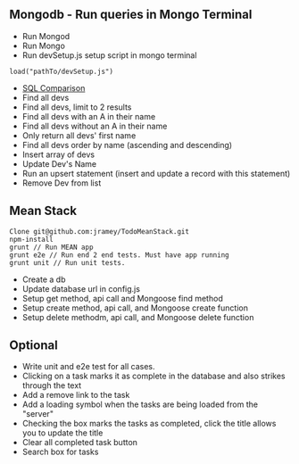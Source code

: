Mongodb - Run queries in Mongo Terminal
--------------------------
* Run Mongod
* Run Mongo
* Run devSetup.js setup script in mongo terminal
```
load("pathTo/devSetup.js")
```
* [SQL Comparison](http://docs.mongodb.org/manual/reference/sql-comparison/)
* Find all devs
* Find all devs, limit to 2 results
* Find all devs with an A in their name
* Find all devs without an A in their name
* Only return all devs' first name
* Find all devs order by name (ascending and descending)
* Insert array of devs
* Update Dev's Name
* Run an upsert statement (insert and update a record with this statement)
* Remove Dev from list

 Mean Stack
-------------------------
```
Clone git@github.com:jramey/TodoMeanStack.git
npm-install
grunt // Run MEAN app
grunt e2e // Run end 2 end tests. Must have app running
grunt unit // Run unit tests. 
```
* Create a db
* Update database url in config.js
* Setup get method, api call and Mongoose find method
* Setup create method, api call, and Mongoose create function
* Setup delete methodm, api call, and Mongoose delete function

 Optional 
-------------------------
* Write unit and e2e test for all cases.  
* Clicking on a task marks it as complete in the database and also strikes through the text
* Add a remove link to the task
* Add a loading symbol when the tasks are being loaded from the "server"
* Checking the box marks the tasks as completed, click the title allows you to update the title
* Clear all completed task button
* Search box for tasks